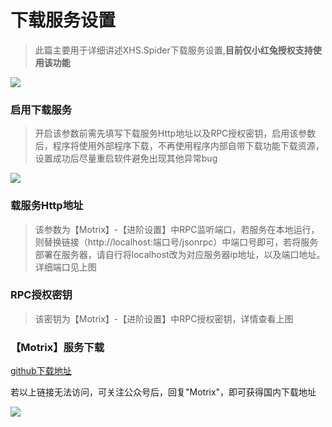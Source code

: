 # 下载服务设置

> 此篇主要用于详细讲述XHS.Spider下载服务设置,**目前仅小红兔授权支持使用该功能**

<img src="/images/downloadSetting.png"/>

### 启用下载服务

> 开启该参数前需先填写下载服务Http地址以及RPC授权密钥，启用该参数后，程序将使用外部程序下载，不再使用程序内部自带下载功能下载资源，设置成功后尽量重启软件避免出现其他异常bug


<img src="/images/settings.png"/>


### 载服务Http地址

> 该参数为【Motrix】-【进阶设置】中RPC监听端口，若服务在本地运行，则替换链接（http://localhost:端口号/jsonrpc）中端口号即可，若将服务部署在服务器，请自行将localhost改为对应服务器ip地址，以及端口地址。详细端口见上图

### RPC授权密钥

> 该密钥为【Motrix】-【进阶设置】中RPC授权密钥，详情查看上图

### 【Motrix】服务下载

[github下载地址](https://github.com/agalwood/Motrix/releases)

若以上链接无法访问，可关注公众号后，回复"Motrix"，即可获得国内下载地址

<img src="/images/qrcode_for_gh.jpg"/>

